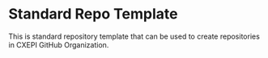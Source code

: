 # Standard Repo Template

This is standard repository template that can be used to create repositories in CXEPI GitHub Organization.
